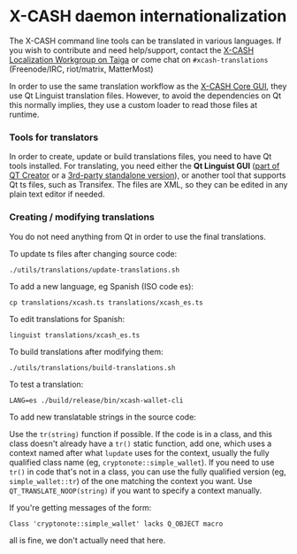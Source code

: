 X-CASH daemon internationalization
==================================

The X-CASH command line tools can be translated in various languages. If you wish to contribute and need help/support, contact the [X-CASH Localization Workgroup on Taiga](https://taiga.getxcash.org/project/erciccione-xcash-localization/) or come chat on `#xcash-translations` (Freenode/IRC, riot/matrix, MatterMost)

In order to use the same translation workflow as the [X-CASH Core GUI](https://github.com/xcash-project/xcash-core), they use Qt Linguist translation files.  However, to avoid the dependencies on Qt this normally implies, they use a custom loader to read those files at runtime.

### Tools for translators

In order to create, update or build translations files, you need to have Qt tools installed. For translating, you need either the **Qt Linguist GUI** ([part of QT Creator](https://www.qt.io/download-open-source/#allDownloadsDiv-9) or a [3rd-party standalone version](https://github.com/lelegard/qtlinguist-installers/releases)), or another tool that supports Qt ts files, such as Transifex.  The files are XML, so they can be edited in any plain text editor if needed.

### Creating / modifying translations

You do not need anything from Qt in order to use the final translations.

To update ts files after changing source code:

    ./utils/translations/update-translations.sh

To add a new language, eg Spanish (ISO code es):

    cp translations/xcash.ts translations/xcash_es.ts

To edit translations for Spanish:

    linguist translations/xcash_es.ts

To build translations after modifying them:

    ./utils/translations/build-translations.sh

To test a translation:

    LANG=es ./build/release/bin/xcash-wallet-cli

To add new translatable strings in the source code:

Use the `tr(string)` function if possible. If the code is in a class, and this class doesn't already have a `tr()` static function, add one, which uses a context named after what `lupdate` uses for the context, usually the fully qualified class name (eg, `cryptonote::simple_wallet`).  If you need to use `tr()` in code that's not in a class, you can use the fully qualified version (eg, `simple_wallet::tr`) of the one matching the context you want. Use `QT_TRANSLATE_NOOP(string)` if you want to specify a context manually.

If you're getting messages of the form:

    Class 'cryptonote::simple_wallet' lacks Q_OBJECT macro

all is fine, we don't actually need that here.
